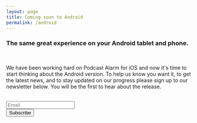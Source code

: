 ```yaml
---
layout: page
title: Coming soon to Android
permalink: /android
---
```


<h3>The same great experience on your Android tablet and phone.</h3>

<br>
<p>We have been working hard on Podcast Alarm for iOS and now it's time to start thinking about the Android version. To help us know you want it, to get the latest news, and to stay updated on our progress please sign up to our newsletter below. You will be the first to hear about the release.</p>

<br>

<form action="https://app.us9.list-manage.com/subscribe/post?u=6411a4819178dbb20b42d5339&amp;id=a2d15f45e6" method="post" id="mc-embedded-subscribe-form" name="mc-embedded-subscribe-form" class="validate form-inline" target="\_blank" novalidate>
  <input type="email" value="" name="EMAIL" class="form-control form-control-md" id="mce-EMAIL" placeholder="Email" required>
  <!-- real people should not fill this in and expect good things - do not remove this or risk form bot signups-->
  <div style="position: absolute; left: -5000px;" aria-hidden="true"><input type="text" name="b_6411a4819178dbb20b42d5339_a2d15f45e6" tabindex="-1" value=""></div>
  <div class="clear"><input type="submit" value="Subscribe" name="subscribe" id="mc-embedded-subscribe" class="btn btn-primary btn-md"></div>
</form>

<br><br><br>
